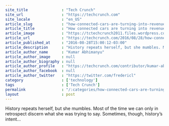 ```yaml
---
site_title               : "Tech Crunch"
site_url                 : "https://techcrunch.com"
site_locale              : "en_US"
article_slug             : "how-connected-cars-are-turning-into-revenue-generating-machines"
article_title            : "How connected cars are turning into revenue-generating machines"
article_image            : "https://tctechcrunch2011.files.wordpress.com/2016/08/gettyimages-477011015.jpg?w=764&h=400&crop=1"
article_url              : "https://techcrunch.com/2016/08/28/how-connected-cars-are-turning-into-revenue-generating-machines/"
article_published_at     : "2016-08-28T15:00:12-03:00"
article_description      : "History repeats herself, but she mumbles. Most of the time we can only in retrospect discern what she was trying to say. Sometimes, though, history’s intent..."
article_author_name      : "Kumar Abhimanyu"
article_author_image     : null
article_author_biography : null
article_author_profile   : "https://techcrunch.com/contributor/kumar-abhimanyu/"
article_author_facebook  : null
article_author_twitter   : "https://twitter.com/fredericl"
category                 : ['technology']
tags                     : ['Tech Crunch']
permalink                : "/:categories/how-connected-cars-are-turning-into-revenue-generating-machines/"
layout                   : post
---
```


History repeats herself, but she mumbles. Most of the time we can only in retrospect discern what she was trying to say. Sometimes, though, history’s intent...
